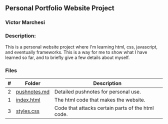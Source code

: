 ## Personal Portfolio Website Project

### Victor Marchesi

### Description:

This is a personal website project where I'm learning html, css, javascript, and eventually frameworks. This is a way for me to show what I have learned so far, and to briefly give a few details about myself.

### Files

|   #   | Folder    | Description                      |
| :---: | -------- | -------------------------------- |
|   2   | [pushnotes.md](./pushnotes.md) | Detailed pushnotes for personal use. |
|   1   | [index.html](./index.html) | The html code that makes the website. |
|   3   | [styles.css](./styles.css) | Code that attacks certain parts of the html code. |
